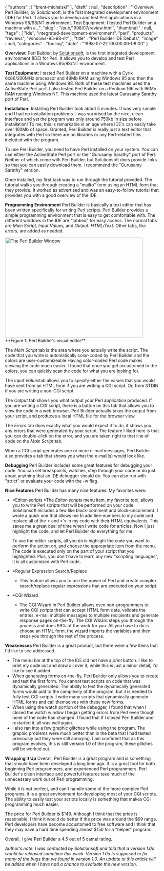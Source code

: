 {
   "authors" : [
      "brent-michalski"
   ],
   "draft" : null,
   "description" : " Overview: Perl Builder, by Solutionsoft, is the first integrated development environment (IDE) for Perl. It allows you to develop and test Perl applications in a Windows 95/98/NT environment. Test Equipment: I tested Perl Builder on a machine with a...",
   "slug" : "/pub/1998/07/review.html",
   "thumbnail" : null,
   "tags" : [
      "ide",
      "integrated-development-environment",
      "perl",
      "products",
      "reviews",
      "windows-95-98-nt"
   ],
   "title" : "Perl Builder IDE Debuts",
   "image" : null,
   "categories" : "tooling",
   "date" : "1998-07-22T00:00:00-08:00"
}



**Overview:**
Perl Builder, by [Solutionsoft](http://www.solutionsoft.com), is the first integrated development environment (IDE) for Perl. It allows you to develop and test Perl applications in a Windows 95/98/NT environment.

**Test Equipment:**
I tested Perl Builder on a machine with a Cyrix 6x86/200MHz processor and 48Mb RAM using Windows 95 and then the same machine using Windows 98. Both of these test machines used the ActiveState Perl port. I also tested Perl Builder on a Pentium 166 with 96Mb RAM running Windows NT. This machine used the latest Gurusamy Sarathy port of Perl.

**Installation:**
Installing Perl Builder took about 5 minutes. It was very simple and I had no installation problems. I was surprised by the nice, clean interface and yet the program was only around 750kb in size before installation! To me, this is remarkable in an age where IDE's can easily take over 100Mb of space. Granted, Perl Builder is really just a text editor that integrates with Perl so there are no libraries or any Perl-related files included with the program.

To use Perl Builder, you need to have Perl installed on your system. You can use either the ActiveState Perl port or the "Gurusamy Sarathy" port of Perl. Neither of which come with Perl Builder, but Solutionsoft does provide links so that you can easily download them. I recommend the "Gurusamy Sarathy" version.

Once installed, my first task was to run through the tutorial provided. The tutorial walks you through creating a "mailto" form using an HTML form that they provide. It worked as advertised and was an easy-to-follow tutorial that provides you with a good overview of the IDE.

**Programming Environment**
Perl Builder is basically a text editor that has been written specifically for writing Perl scripts. Perl Builder provides a simple programming environment that is easy to get comfortable with. The different windows in the IDE are "tabbed" for easy access. The normal tabs are *Main Script, Input Values,* and *Output: HTML/Text*. Other tabs, like *errors,* are added as needed.

<img src="/images/_pub_1998_07_review/perlbuilder.gif" alt="The Perl Builder Window" width="450" height="327" />
**Figure 1: Perl Builder's visual editor**

The *Main Script* tab is the area where you actually write the script. The code that you write is automatically color-coded by Perl Builder and the colors are user-customizeable Having color-coded Perl code makes viewing the code much easier. I found that once you get accustomed to the colors, you can quickly scan the code for what you are looking for.

The *Input Values*tab allows you to specify either the values that you would have sent from an HTML form if you are writing a CGI script. Or, from STDIN if you are writing a non-CGI script.

The *Output* tab shows you what output your Perl application produced. If you are writing a CGI script, there is a button on this tab that allows you to view the code in a web browser. Perl Builder actually takes the output from your script, and produces a local HTML file for the browser view.

The *Errors* tab does exactly what you would expect it to do, it shows you any errors that were generated by your script. The feature I liked here is that you can double-click on the error, and you are taken right to that line of code on the *Main Script* tab.

When a CGI script generates one or more e-mail messages, Perl Builder also provides a tab that shows you what the e-mail(s) would look like.

**Debugging**
Perl Builder includes some great features for debugging your code. You can set breakpoints, watches, step through your code or do just about anything that an IDE debugger should do. You can also run with "strict" or evaluate your code with the -w flag.

**Nice Features**
Perl Builder has many nice features. My favorites were:

-   *Editor-scripts
    *The *Editor-scripts* menu item, my favorite tool, allows you to write Perl scripts that will be performed on your code. Solutionsoft includes a few like block-comment and block-uncomment. I wrote a quick one that allows me to add line-numbers to my code and replace all of the &lt; and &gt;'s in my code with their HTML equivalents. This saves me a great deal of time when I write code for articles. Now I just highlight the code, and let Perl Builder do everything for me.

    To use the editor scripts, all you do is highlight the code you want to perform the action on, and choose the appropriate item from the menu. The code is executed only on the part of your script that you highlighted. Plus, you don't have to learn any new "scripting languages", it is all customized with Perl code.

-   *Regular Expression Search/Replace
    * This feature allows you to use the power of Perl and create complex search/replace regular expressions that are executed on your script.
-   *CGI Wizard
    * The CGI Wizard in Perl Builder allows even non-programmers to write CGI scripts that can accept HTML form data, validate the entries, e-mail multiple messages to multiple recipients and generate response pages on-the-fly. The CGI Wizard steps you through the process and does 99% of the work for you. All you have to do is choose an HTML form, the wizard imports the variables and then steps you through the rest of the process.

**Weaknesses**
Perl Builder is a great product, but there were a few items that I'd like to see addressed.

-   The menu bar at the top of the IDE did not have a *print* button. I like to print my code out and draw all over it, while this is just a minor detail, I'd like to see it added.
-   When generating forms on-the-fly, Perl Builder only allows you to create and test the first form. You cannot test scripts on code that was dynamically generated. The ability to test the dynamically generated forms would add to the complexity of the program, but it is needed to fully test CGI scripts. I write many scripts that dynamically generate HTML forms and call themselves with these new forms.
-   When using the watch portion of the debugger, I found that when I closed the watch window I began getting errors from Perl even though none of the code had changed. I found that if I closed Perl Builder and restarted it, all was well again.
-   I also ran into a few graphic glitches while using the program. The graphic problems were much better than in the beta that I had tested previously but they were still annoying. I am confident that as this program evolves, this is still version 1.0 of the program, these glitches will be worked out.

**Wrapping It Up**
Overall, Perl Builder is a great program and is something that should have been developed a long time ago. It is a great tool for both beginning Perl programmers, and experienced Perl programmers. Perl Builder's clean interface and powerful features take much of the unnecessary work out of Perl programming.

While it is not perfect, and can't handle some of the more complex Perl programs, it is a great environment for developing most of your CGI scripts. The ability to easily test your scripts locally is something that makes CGI programming much easier.

The price for Perl Builder is $149. Although I think that the price is reasonable, I think it would do better if the price was around the $99 range. Perl developers have become accustomed to free software and I think that they may have a hard time spending almost $150 for a "helper" program.

Overall, I give Perl Builder a 4.5 out of 5 camel rating.

*Author's note: I was contacted by Solutionsoft and told that a version 1.0a would be released sometime this week. Version 1.0a is supposed to fix many of the bugs that we found in version 1.0. An update to this article will be added when I have had a chance to evaluate the new version.*
